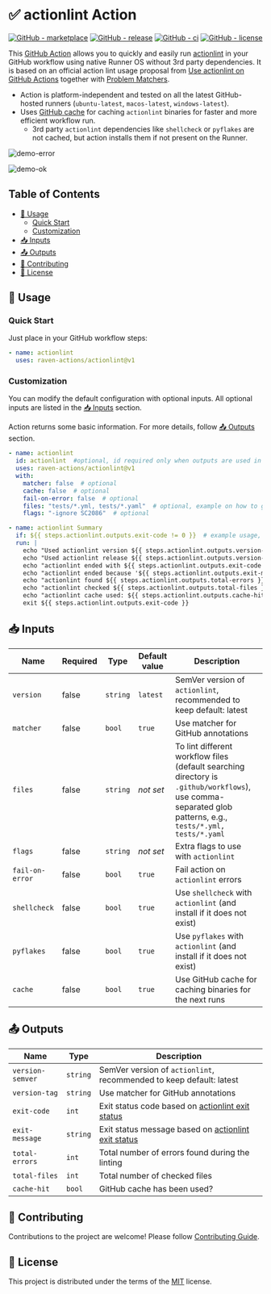 # ✅ actionlint Action

[![GitHub - marketplace](https://img.shields.io/badge/marketplace-actionlint-blue?logo=github&style=flat-square)](https://github.com/marketplace/actions/actionlint)
[![GitHub - release](https://img.shields.io/github/v/release/raven-actions/actionlint?style=flat-square)](https://github.com/raven-actions/actionlint/releases/latest)
[![GitHub - ci](https://img.shields.io/github/actions/workflow/status/raven-actions/actionlint/ci.yml?logo=github&label=CI&style=flat-square&branch=main&event=push)](https://github.com/raven-actions/actionlint/actions/workflows/ci.yml?query=branch%3Amain+event%3Apush)
[![GitHub - license](https://img.shields.io/github/license/raven-actions/actionlint?style=flat-square)](https://github.com/raven-actions/actionlint/blob/main/LICENSE)

This [GitHub Action](https://github.com/features/actions) allows you to quickly and easily run [actionlint](https://github.com/rhysd/actionlint) in your GitHub workflow using native Runner OS without 3rd party dependencies. It is based on an official action lint usage proposal from [Use actionlint on GitHub Actions](https://github.com/rhysd/actionlint/blob/main/docs/usage.md#use-actionlint-on-github-actions) together with [Problem Matchers](https://github.com/rhysd/actionlint/blob/main/docs/usage.md#problem-matchers).

- Action is platform-independent and tested on all the latest GitHub-hosted runners (`ubuntu-latest`, `macos-latest`, `windows-latest`).
- Uses [GitHub cache](https://docs.github.com/en/actions/using-workflows/caching-dependencies-to-speed-up-workflows) for caching `actionlint` binaries for faster and more efficient workflow run.
  - 3rd party `actionlint` dependencies like `shellcheck` or `pyflakes` are not cached, but action installs them if not present on the Runner.

![demo-error](https://raw.githubusercontent.com/raven-actions/actionlint/main/assets/images/demo-error.png)

![demo-ok](https://raw.githubusercontent.com/raven-actions/actionlint/main/assets/images/demo-ok.png)

## Table of Contents <!-- omit in toc -->

- [🤔 Usage](#-usage)
  - [Quick Start](#quick-start)
  - [Customization](#customization)
- [📥 Inputs](#-inputs)
- [📤 Outputs](#-outputs)
- [👥 Contributing](#-contributing)
- [📄 License](#-license)

## 🤔 Usage

### Quick Start

Just place in your GitHub workflow steps:

```yaml
- name: actionlint
  uses: raven-actions/actionlint@v1
```

### Customization

You can modify the default configuration with optional inputs. All optional inputs are listed in the [📥 Inputs](#-inputs) section.

Action returns some basic information. For more details, follow [📤 Outputs](#-outputs) section.

```yaml
- name: actionlint
  id: actionlint  #optional, id required only when outputs are used in the workflow steps later
  uses: raven-actions/actionlint@v1
  with:
    matcher: false  # optional
    cache: false  # optional
    fail-on-error: false  # optional
    files: "tests/*.yml, tests/*.yaml"  # optional, example on how to grab all .yml and .yaml files from the test directory
    flags: "-ignore SC2086"  # optional

- name: actionlint Summary
  if: ${{ steps.actionlint.outputs.exit-code != 0 }}  # example usage, do echo only when actionlint action failed
  run: |
    echo "Used actionlint version ${{ steps.actionlint.outputs.version-semver }}"
    echo "Used actionlint release ${{ steps.actionlint.outputs.version-tag }}"
    echo "actionlint ended with ${{ steps.actionlint.outputs.exit-code }} exit code"
    echo "actionlint ended because '${{ steps.actionlint.outputs.exit-message }}'"
    echo "actionlint found ${{ steps.actionlint.outputs.total-errors }} errors"
    echo "actionlint checked ${{ steps.actionlint.outputs.total-files }} files"
    echo "actionlint cache used: ${{ steps.actionlint.outputs.cache-hit }}"
    exit ${{ steps.actionlint.outputs.exit-code }}
```

## 📥 Inputs

| Name            | Required | Type     | Default value | Description                                                                                                                                                 |
|-----------------|----------|----------|---------------|-------------------------------------------------------------------------------------------------------------------------------------------------------------|
| `version`       | false    | `string` | `latest`      | SemVer version of `actionlint`, recommended to keep default: latest                                                                                         |
| `matcher`       | false    | `bool`   | `true`        | Use matcher for GitHub annotations                                                                                                                          |
| `files`         | false    | `string` | *not set*     | To lint different workflow files (default searching directory is `.github/workflows`), use comma-separated glob patterns, e.g., `tests/*.yml, tests/*.yaml` |
| `flags`         | false    | `string` | *not set*     | Extra flags to use with `actionlint`                                                                                                                        |
| `fail-on-error` | false    | `bool`   | `true`        | Fail action on `actionlint` errors                                                                                                                          |
| `shellcheck`    | false    | `bool`   | `true`        | Use `shellcheck` with `actionlint` (and install if it does not exist)                                                                                       |
| `pyflakes`      | false    | `bool`   | `true`        | Use `pyflakes` with `actionlint` (and install if it does not exist)                                                                                         |
| `cache`         | false    | `bool`   | `true`        | Use GitHub cache for caching binaries for the next runs                                                                                                     |

## 📤 Outputs

| Name             | Type     | Description                                                                                                                    |
|------------------|----------|--------------------------------------------------------------------------------------------------------------------------------|
| `version-semver` | `string` | SemVer version of `actionlint`, recommended to keep default: latest                                                            |
| `version-tag`    | `string` | Use matcher for GitHub annotations                                                                                             |
| `exit-code`      | `int`    | Exit status code based on [actionlint exit status](https://github.com/rhysd/actionlint/blob/main/docs/usage.md#exit-status)    |
| `exit-message`   | `string` | Exit status message based on [actionlint exit status](https://github.com/rhysd/actionlint/blob/main/docs/usage.md#exit-status) |
| `total-errors`   | `int`    | Total number of errors found during the linting                                                                                |
| `total-files`    | `int`    | Total number of checked files                                                                                                  |
| `cache-hit`      | `bool`   | GitHub cache has been used?                                                                                                    |

## 👥 Contributing

Contributions to the project are welcome! Please follow [Contributing Guide](https://github.com/raven-actions/actionlint/blob/main/.github/CONTRIBUTING.md).

## 📄 License

This project is distributed under the terms of the [MIT](https://github.com/raven-actions/actionlint/blob/main/LICENSE) license.
